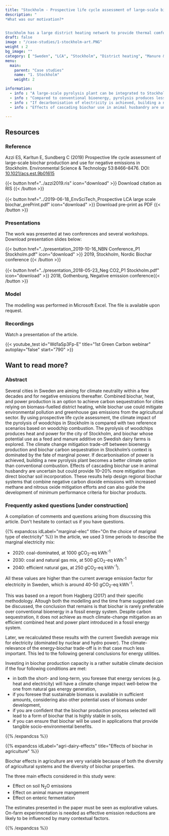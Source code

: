 ```yaml
---
title: "Stockholm - Prospective life cycle assessment of large-scale biochar production and use on dairy farms"
description: "
*What was our motivation?*


Stockholm has a large district heating network to provide thermal comfort during winter times. Over the past decades, the fuel mix of the heating network was heavily decarbonised, moving away from coal and oil to favor biomass, large-scale heat pumps, and waste. What could be the next step for further reducing the climate change impact of Stockholms's energy system? Is it climate-suitable to invest in a large-scale biochar plant or should we invest in conventional bioenergy technologies? That was the context of this case study, performed in 2017-2019." # a text describing the motivations, the context, the research questions, attratively
draft: false
image : "/case-studies/1-stockholm-art.PNG"
weight : 2
bg_image: ""
category: [ "Sweden", "LCA", "Stockholm", "District heating", "Manure & Feed additive", "Arable land"]
menu:
  main:
    parent: "Case studies"
    name: "1. Stockholm"
    weight: 2

information:
  - info : "A large-scale pyrolysis plant can be integrated to Stockholm district heating network, and operate as base-load plant with high up-time (ca 80% of the year)"
  - info : "Compared to conventional bioenergy, pyrolysis produces less heat and power per unit of biomass. This entails a climate change mitigation trade-off which is mainly influenced by the type of electricity available."
  - info : "If decarbonisation of electricity is achieved, building a new pyrolysis plant becomes a better climate option than conventional combustion."
  - info : "Effects of cascading biochar use in animal husbandry are uncertain but could provide 10–20% more mitigation than direct biochar soil incorporation, via nitrous oxide and methane emission reductions."

---
```


## **Resources**
<div class="row">
  <div class="col-md-4">

  ### Reference
  Azzi ES, Karltun E, Sundberg C (2019) Prospective life cycle assessment of large-scale biochar production and use for negative emissions in Stockholm. Environmental Science & Technology 53:8466–8476. DOI: [10.1021/acs.est.9b01615](https://pubs.acs.org/doi/10.1021/acs.est.9b01615) 


  {{< button href="../azzi2019.ris" icon="download" >}} Download citation as RIS {{< /button >}}
  <br/><br/>
  {{< button href="../2019-06-18_EnvSciTech_Prospective LCA large scale biochar_prePrint.pdf" icon="download" >}} Download pre-print as PDF {{< /button >}}
  </div>

  <div class="col-md-4">

  ### Presentations
  The work was presented at two conferences and several workshops. Download presentation slides below:

  {{< button href="../presentation_2019-10-16_NBN Conference_P1 Stockholm.pdf" icon="download" >}} 2019, Stockholm, Nordic Biochar conference {{< /button >}}
  <br/><br/>
  {{< button href="../presentation_2018-05-23_Neg CO2_P1 Stockholm.pdf" icon="download" >}} 2018, Gothenburg, Negative emission conference{{< /button >}}
  </div>
  <div class="col-md-4">

  ### Model
  The modelling was performed in Microsoft Excel. The file is available upon request.

  </div>
</div>

<div class="row">
  <div class="col-md-12">
  
  ### Recordings
  Watch a presentation of the article.
  </div>

  <div class="col-md-5">
  {{< youtube_test id="Wd1aSp3Fp-E" title="1st Green Carbon webinar" autoplay="false" start="790" >}}
  </div>
  
</div>



## **Want to read more?**
<div class="row">
  <div class="col-md-10">

  ### Abstract 

  Several cities in Sweden are aiming for climate neutrality within a few decades and for negative emissions thereafter. Combined biochar, heat, and power production is an option to achieve carbon sequestration for cities relying on biomass-fuelled district heating, while biochar use could mitigate environmental pollution and greenhouse gas emissions from the agricultural sector. By using prospective life cycle assessment, the climate impact of the pyrolysis of woodchips in Stockholm is compared with two reference scenarios based on woodchip combustion. The pyrolysis of woodchips produces heat and power for the city of Stockholm, and biochar whose potential use as a feed and manure additive on Swedish dairy farms is explored. The climate change mitigation trade-off between bioenergy production and biochar carbon sequestration in Stockholm’s context is dominated by the fate of marginal power. If decarbonisation of power is achieved, building a new pyrolysis plant becomes a better climate option than conventional combustion. Effects of cascading biochar use in animal husbandry are uncertain but could provide 10–20% more mitigation than direct biochar soil incorporation. These results help design regional biochar systems that combine negative carbon dioxide emissions with increased methane and nitrous oxide mitigation efforts and can also guide the development of minimum performance criteria for biochar products.
  </div>

  <div class="col-md-10">

  ### Frequently asked questions [under construction]

  A compilation of comments and questions arising from disucssing this article. Don't hesitate to contact us if you have questions.

{{% expandcss idLabel="marginal-elec" title="On the choice of marignal type of electricity" %}}
  In the article, we used 3 time periods to describe the marginal electricity mix:
  - 2020: coal-dominated, at 1000 gCO<sub>2</sub>-eq kWh<sup>-1</sup>
  - 2030: coal and natural gas mix, at 500 gCO<sub>2</sub>-eq kWh<sup>-1</sup>
  - 2040: efficient natural gas, at 250 gCO<sub>2</sub>-eq kWh<sup>-1</sup>).
  
  All these values are higher than the current average emission factor for electricity in Sweden, which is around 40-50 gCO<sub>2</sub>-eq kWh<sup>-1</sup>.
  
  This was based on a report from Hagberg (2017) and their specific methodology. Altough both the modelling and the time frame suggested can be discussed, the conclusion that remains is that biochar is rarely preferable over conventional bioenergy in a fossil energy system. Despite carbon sequestration, it does not achieve as much climate-change mitigation as an efficient combined heat and power plant introduced in a fossil energy system. 
  
  Later, we recalculated these results with the current Swedish average mix for electricity (dominated by nuclear and hydro power). The climate-relevance of the energy-biochar trade-off is in that case much less important. This led to the following general conclusions for energy utilities. 
  
  Investing in biochar production capacity is a rather suitable climate decision if the four following conditions are met: 
  - in both the short- and long-term, you foresee that energy services (e.g. heat and electricity) will have a climate change impact well-below the one from natural gas energy generation,
  - if you foresee that sustainable biomass is available in sufficient amounts, considering also other potential uses of biomass under development,
  - if you are confident that the biochar production process selected will lead to a form of biochar that is highly stable in soils,
  - if you can ensure that biochar will be used in applications that provide tangible socio-environmental benefits.

{{% /expandcss %}}

{{% expandcss idLabel="agri-dairy-effects" title="Effects of biochar in agriculture" %}}

Biochar effects in agriculture are very variable because of both the diversity of agricultural systems and the diversity of biochar properties.

The three main effects considered in this study were: 
  - Effect on soil N<sub>2</sub>O emissions
  - Effect on animal manure mangement
  - Effect on enteric fermentation

The estimates presented in the paper must be seen as explorative values. On-farm experimentation is needed as effective emission reductions are likely to be influenced by many contextual factors.

{{% /expandcss %}}

  </div>
</div>  
